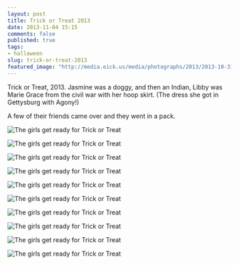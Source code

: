 ```yaml
---
layout: post
title: Trick or Treat 2013
date: 2013-11-04 15:15
comments: false
published: true
tags:
- halloween
slug: trick-or-treat-2013
featured_image: "http://media.eick.us/media/photographs/2013/2013-10-31/trick-or-treat-2013-10-31-at-17-50-18.jpg"
---
```

Trick or Treat, 2013.  Jasmine was a doggy, and then an Indian, Libby was Marie Grace from the civil war with her hoop skirt. (The dress she got in Gettysburg with Agony!)

A few of their friends came over and they went in a pack.

![The girls get ready for Trick or Treat](http://media.eick.us/media/photographs/2013/2013-10-31/trick-or-treat-2013-10-31-at-17-50-18.jpg)

![The girls get ready for Trick or Treat](http://media.eick.us/media/photographs/2013/2013-10-31/trick-or-treat-2013-10-31-at-17-51-15.jpg)

![The girls get ready for Trick or Treat](http://media.eick.us/media/photographs/2013/2013-10-31/trick-or-treat-2013-10-31-at-17-51-45.jpg)

![The girls get ready for Trick or Treat](http://media.eick.us/media/photographs/2013/2013-10-31/trick-or-treat-2013-10-31-at-17-51-57.jpg)

![The girls get ready for Trick or Treat](http://media.eick.us/media/photographs/2013/2013-10-31/trick-or-treat-2013-10-31-at-17-52-09.jpg)

![The girls get ready for Trick or Treat](http://media.eick.us/media/photographs/2013/2013-10-31/trick-or-treat-2013-10-31-at-17-52-22.jpg)

![The girls get ready for Trick or Treat](http://media.eick.us/media/photographs/2013/2013-10-31/trick-or-treat-2013-10-31-at-17-52-36.jpg)

![The girls get ready for Trick or Treat](http://media.eick.us/media/photographs/2013/2013-10-31/trick-or-treat-2013-10-31-at-17-55-11.jpg)

![The girls get ready for Trick or Treat](http://media.eick.us/media/photographs/2013/2013-10-31/trick-or-treat-2013-10-31-at-17-55-33.jpg)

![The girls get ready for Trick or Treat](http://media.eick.us/media/photographs/2013/2013-10-31/trick-or-treat-2013-10-31-at-17-56-15.jpg)
